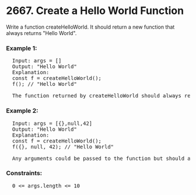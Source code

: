 
# 2667. Create a Hello World Function

Write a function createHelloWorld. It should return a new function that always returns "Hello World".

### Example 1:

<pre>
  Input: args = []
  Output: "Hello World"
  Explanation:
  const f = createHelloWorld();
  f(); // "Hello World"
  
  The function returned by createHelloWorld should always return "Hello World".
</pre>

### Example 2:

 <pre>
  Input: args = [{},null,42]
  Output: "Hello World"
  Explanation:
  const f = createHelloWorld();
  f({}, null, 42); // "Hello World"
  
  Any arguments could be passed to the function but should always return "Hello World".
</pre>

### Constraints:

<pre>
  0 <= args.length <= 10
</pre>

